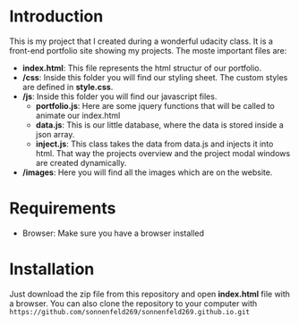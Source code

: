 # Introduction

This is my project that I created during a wonderful udacity class. It is a front-end portfolio site showing my projects.
The moste important files are:
  * **index.html**: This file represents the html structur of our portfolio.
  * **/css**: Inside this folder you will find our styling sheet. The custom styles are defined in **style.css**.
  * **/js**: Inside this folder you will find our javascript files.
    * **portfolio.js**: Here are some jquery functions that will be called to animate our index.html
    * **data.js**: This is our little database, where the data is stored inside a json array.
    * **inject.js**: This class takes the data from data.js and injects it into html. That way the projects overview and the project modal windows are created dynamically.
  * **/images**: Here you will find all the images which are on the website.

# Requirements

* Browser: Make sure you have a browser installed

# Installation

Just download the zip file from this repository and open **index.html** file with a browser.
You can also clone the repository to your computer with `https://github.com/sonnenfeld269/sonnenfeld269.github.io.git`
